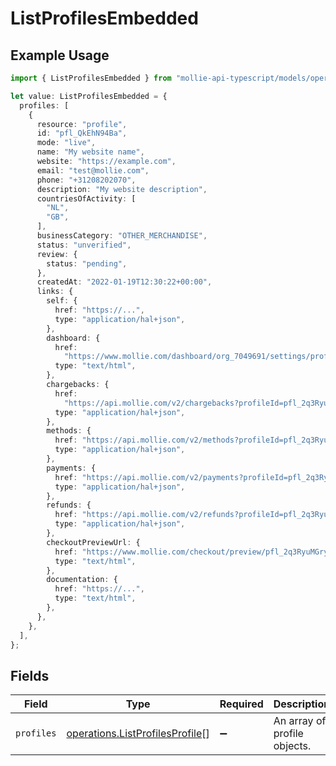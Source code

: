 # ListProfilesEmbedded

## Example Usage

```typescript
import { ListProfilesEmbedded } from "mollie-api-typescript/models/operations";

let value: ListProfilesEmbedded = {
  profiles: [
    {
      resource: "profile",
      id: "pfl_QkEhN94Ba",
      mode: "live",
      name: "My website name",
      website: "https://example.com",
      email: "test@mollie.com",
      phone: "+31208202070",
      description: "My website description",
      countriesOfActivity: [
        "NL",
        "GB",
      ],
      businessCategory: "OTHER_MERCHANDISE",
      status: "unverified",
      review: {
        status: "pending",
      },
      createdAt: "2022-01-19T12:30:22+00:00",
      links: {
        self: {
          href: "https://...",
          type: "application/hal+json",
        },
        dashboard: {
          href:
            "https://www.mollie.com/dashboard/org_7049691/settings/profiles/pfl_2q3RyuMGry",
          type: "text/html",
        },
        chargebacks: {
          href:
            "https://api.mollie.com/v2/chargebacks?profileId=pfl_2q3RyuMGry",
          type: "application/hal+json",
        },
        methods: {
          href: "https://api.mollie.com/v2/methods?profileId=pfl_2q3RyuMGry",
          type: "application/hal+json",
        },
        payments: {
          href: "https://api.mollie.com/v2/payments?profileId=pfl_2q3RyuMGry",
          type: "application/hal+json",
        },
        refunds: {
          href: "https://api.mollie.com/v2/refunds?profileId=pfl_2q3RyuMGry",
          type: "application/hal+json",
        },
        checkoutPreviewUrl: {
          href: "https://www.mollie.com/checkout/preview/pfl_2q3RyuMGry",
          type: "text/html",
        },
        documentation: {
          href: "https://...",
          type: "text/html",
        },
      },
    },
  ],
};
```

## Fields

| Field                                                                              | Type                                                                               | Required                                                                           | Description                                                                        |
| ---------------------------------------------------------------------------------- | ---------------------------------------------------------------------------------- | ---------------------------------------------------------------------------------- | ---------------------------------------------------------------------------------- |
| `profiles`                                                                         | [operations.ListProfilesProfile](../../models/operations/listprofilesprofile.md)[] | :heavy_minus_sign:                                                                 | An array of profile objects.                                                       |